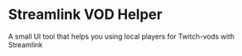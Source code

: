 # Streamlink VOD Helper

A small UI tool that helps you using local players for Twitch-vods with Streamlink
